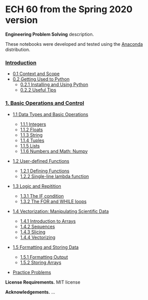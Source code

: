# ECH 60 from the Spring 2020 version

**Engineering Problem Solving** description.

These notebooks were developed and tested using the [Anaconda](https://www.anaconda.com/download/) distribution.

### [Introduction](https://nbviewer.jupyter.org/github/hmanikantan/ech60/blob/master/Chapter_00.ipynb)
- [0.1 Context and Scope](https://nbviewer.jupyter.org/github/hmanikantan/ech60/blob/master/Chapter_00.ipynb#scope)
- [0.2 Getting Used to Python](https://nbviewer.jupyter.org/github/hmanikantan/ech60/blob/master/Chapter_00.ipynb#install)
	- [0.2.1 Installing and Using Python](https://nbviewer.jupyter.org/github/hmanikantan/ech60/blob/master/Chapter_00.ipynb#start)
	- [0.2.2 Useful Tips](https://nbviewer.jupyter.org/github/hmanikantan/ech60/blob/master/Chapter_00.ipynb#tips)

### [1. Basic Operations and Control](https://nbviewer.jupyter.org/github/hmanikantan/ech60/blob/master/Chapter_01.ipynb)
- [1.1 Data Types and Basic Operations](https://nbviewer.jupyter.org/github/hmanikantan/ech60/blob/master/Chapter_01.ipynb#intro)
	- [1.1.1 Integers](https://nbviewer.jupyter.org/github/hmanikantan/ech60/blob/master/Chapter_01.ipynb#int)
	- [1.1.2 Floats](https://nbviewer.jupyter.org/github/hmanikantan/ech60/blob/master/Chapter_01.ipynb#float)
	- [1.1.3 String](https://nbviewer.jupyter.org/github/hmanikantan/ech60/blob/master/Chapter_01.ipynb#string)
	- [1.1.4 Tuples](https://nbviewer.jupyter.org/github/hmanikantan/ech60/blob/master/Chapter_01.ipynb#tuples)
	- [1.1.5 Lists](https://nbviewer.jupyter.org/github/hmanikantan/ech60/blob/master/Chapter_01.ipynb#lists)
	- [1.1.6 Numbers and Math: Numpy](https://nbviewer.jupyter.org/github/hmanikantan/ech60/blob/master/Chapter_01.ipynb#numpy)
	
- [1.2 User-defined Functions](https://nbviewer.jupyter.org/github/hmanikantan/ech60/blob/master/Chapter_01.ipynb#functions)
	- [1.2.1 Defining Functions](https://nbviewer.jupyter.org/github/hmanikantan/ech60/blob/master/Chapter_01.ipynb#func)
	- [1.2.2 Single-line lambda function](https://nbviewer.jupyter.org/github/hmanikantan/ech60/blob/master/Chapter_01.ipynb#lambda)
	
- [1.3 Logic and Repitition](https://nbviewer.jupyter.org/github/hmanikantan/ech60/blob/master/Chapter_01.ipynb#structure)
	- [1.3.1 The IF condition](https://nbviewer.jupyter.org/github/hmanikantan/ech60/blob/master/Chapter_01.ipynb#if)
	- [1.3.2 The FOR and WHILE loops](https://nbviewer.jupyter.org/github/hmanikantan/ech60/blob/master/Chapter_01.ipynb#loops)
	
- [1.4 Vectorization: Manipulating Scientific Data](https://nbviewer.jupyter.org/github/hmanikantan/ech60/blob/master/Chapter_01.ipynb#vector)
	- [1.4.1 Introduction to Arrays](https://nbviewer.jupyter.org/github/hmanikantan/ech60/blob/master/Chapter_01.ipynb#arrays)
	- [1.4.2 Sequences](https://nbviewer.jupyter.org/github/hmanikantan/ech60/blob/master/Chapter_01.ipynb#sequences)
	- [1.4.3 Slicing](https://nbviewer.jupyter.org/github/hmanikantan/ech60/blob/master/Chapter_01.ipynb#slicing)
	- [1.4.4 Vectorizing](https://nbviewer.jupyter.org/github/hmanikantan/ech60/blob/master/Chapter_01.ipynb#vectorizing)
	
- [1.5 Formatting and Storing Data](https://nbviewer.jupyter.org/github/hmanikantan/ech60/blob/master/Chapter_01.ipynb#format)
	- [1.5.1 Formatting Output](https://nbviewer.jupyter.org/github/hmanikantan/ech60/blob/master/Chapter_01.ipynb#output)
	- [1.5.2 Storing Arrays](https://nbviewer.jupyter.org/github/hmanikantan/ech60/blob/master/Chapter_01.ipynb#storing)
	
- [Practice Problems](https://nbviewer.jupyter.org/github/hmanikantan/ech60/blob/master/Chapter_01.ipynb#exer)


**License Requirements.** MIT license

**Acknowledgements.** ...